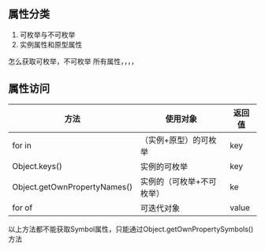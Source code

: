 ## 属性分类
1. 可枚举与不可枚举
2. 实例属性和原型属性

怎么获取可枚举，不可枚举
所有属性，，，，


## 属性访问


方法 | 使用对象 | 返回值 
---|----|---
for in | （实例+原型）的可枚举 | key
Object.keys() | 实例的可枚举 | key
Object.getOwnPropertyNames() | 实例的（可枚举+不可枚举） | ke
for of | 可迭代对象 | value

以上方法都不能获取Symbol属性，只能通过Object.getOwnPropertySymbols()方法
